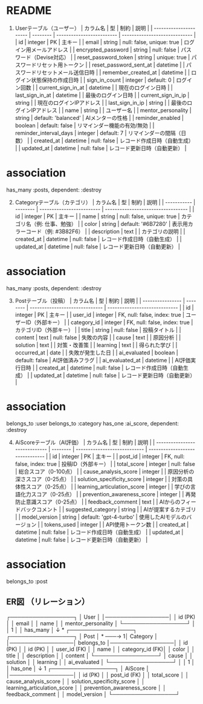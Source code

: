 # README

1. Userテーブル（ユーザー）
| カラム名                | 型       | 制約                      | 説明                           |
| ---------------------- | -------- | ------------------------- | ----------------------------- |
| id                     | integer  | PK                        | 主キー                         |
| email                  | string   | null: false, unique: true | ログイン用メールアドレス         |
| encrypted_password     | string   | null: false               | パスワード（Devise対応）        |
| reset_password_token   | string   | unique: true              | パスワードリセット用トークン     |
| reset_password_sent_at | datetime |                           | パスワードリセットメール送信日時 |
| remember_created_at    | datetime |                           | ログイン状態保持の作成日時       |
| sign_in_count          | integer  | default: 0                | ログイン回数                    |
| current_sign_in_at     | datetime |                           | 現在のログイン日時              |
| last_sign_in_at        | datetime |                           | 最後のログイン日時              |
| current_sign_in_ip     | string   |                           | 現在のログインIPアドレス         |
| last_sign_in_ip        | string   |                           | 最後のログインIPアドレス         |
| name                   | string   |                           | ユーザー名                      |
| mentor_personality     | string   | default: 'balanced'       | AIメンターの性格                |
| reminder_enabled       | boolean  | default: false            | リマインダー機能の有効/無効      |
| reminder_interval_days | integer  | default: 7                | リマインダーの間隔（日数）       |
| created_at             | datetime | null: false               | レコード作成日時（自動生成）      |
| updated_at             | datetime | null: false               | レコード更新日時（自動更新）      |

# association
has_many :posts, dependent: :destroy

2. Categoryテーブル（カテゴリ）
| カラム名     | 型       | 制約                      | 説明                               |
| ----------- | -------- | ------------------------- | ---------------------------------- |
| id          | integer  | PK                        | 主キー                             |
| name        | string   | null: false, unique: true | カテゴリ名（例: 仕事、勉強）         |
| color       | string   | default: '#6B7280'      | 表示用カラーコード（例: #3B82F6） |
| description | text     |                           | カテゴリの説明                      |
| created_at  | datetime | null: false               | レコード作成日時（自動生成）         |
| updated_at  | datetime | null: false               | レコード更新日時（自動更新）         |

# association
has_many :posts, dependent: :destroy 

3. Postテーブル（投稿）
| カラム名          | 型       | 制約                           | 説明                           |
| ---------------- | -------- | ------------------------------ | ----------------------------- |
| id               | integer  | PK                             | 主キー                         |
| user_id          | integer  | FK, null: false, index: true   | ユーザーID（外部キー）          |
| category_id      | integer  | FK, null: false, index: true   | カテゴリID（外部キー）          |
| title            | string   | null: false                    | 投稿タイトル                   |
| content          | text     | null: false                    | 失敗の内容                     |
| cause            | text     |                                | 原因分析                       |
| solution         | text     |                                | 対策・改善策                   |
| learning         | text     |                                | 得られた学び                   |
| occurred_at      | date     |                                | 失敗が発生した日               |
| ai_evaluated     | boolean  | default: false                 | AI評価済みフラグ               |
| ai_evaluated_at  | datetime |                                | AI評価実行日時                 |
| created_at       | datetime | null: false                    | レコード作成日時（自動生成）     |
| updated_at       | datetime | null: false                    | レコード更新日時（自動更新）     |

# association
belongs_to :user
belongs_to :category
has_one :ai_score, dependent: :destroy

4. AiScoreテーブル（AI評価）
| カラム名                       | 型       | 制約                         | 説明                             |
| ----------------------------- | -------- | ---------------------------- | ------------------------------- |
| id                            | integer  | PK                           | 主キー                           |
| post_id                       | integer  | FK, null: false, index: true | 投稿ID（外部キー）                |
| total_score                   | integer  | null: false                  | 総合スコア（0-100点）             |
| cause_analysis_score          | integer  |                              | 原因分析の深さスコア（0-25点）     |
| solution_specificity_score    | integer  |                              | 対策の具体性スコア（0-25点）       |
| learning_articulation_score   | integer  |                              | 学びの言語化力スコア（0-25点）     |
| prevention_awareness_score    | integer  |                              | 再発防止意識スコア（0-25点）       |
| feedback_comment              | text     |                              | AIからのフィードバックコメント     |
| suggested_category            | string   |                              | AIが提案するカテゴリ              |
| model_version                 | string   | default: 'gpt-4-turbo'       | 使用したAIモデルのバージョン       |
| tokens_used                   | integer  |                              | API使用トークン数                 |
| created_at                    | datetime | null: false                  | レコード作成日時（自動生成）       |
| updated_at                    | datetime | null: false                  | レコード更新日時（自動更新）       |

# association
belongs_to :post


## ER図 （リレーション）

┌─────────────────┐
│     User        │
│─────────────────│
│ id (PK)         │
│ email           │
│ name            │
│ mentor_personality │
└─────────────────┘
        │
        │ 1
        │
        │ has_many
        │
        ↓ *
┌─────────────────┐         ┌─────────────────┐
│     Post        │ * ───→ 1│    Category     │
│─────────────────│ belongs_to │─────────────────│
│ id (PK)         │         │ id (PK)         │
│ user_id (FK)    │         │ name            │
│ category_id (FK)│         │ color           │
│ title           │         │ description     │
│ content         │         └─────────────────┘
│ cause           │
│ solution        │
│ learning        │
│ ai_evaluated    │
└─────────────────┘
        │
        │ 1
        │
        │ has_one
        │
        ↓ 1
┌─────────────────┐
│    AiScore      │
│─────────────────│
│ id (PK)         │
│ post_id (FK)    │
│ total_score     │
│ cause_analysis_score │
│ solution_specificity_score │
│ learning_articulation_score │
│ prevention_awareness_score │
│ feedback_comment │
│ model_version   │
└─────────────────┘

